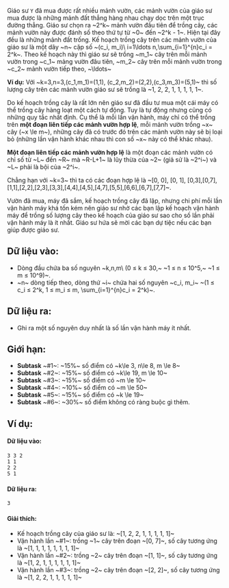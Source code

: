 Giáo sư `Y` đã mua được rất nhiều mảnh vườn, các mảnh vườn của giáo sư mua được là những mảnh đất thẳng hàng nhau chạy dọc trên một trục đường thẳng. Giáo sư chọn ra ~2^k~ mảnh vườn đầu tiên để trồng cây, các mảnh vườn này được đánh số theo thứ tự từ ~0~ đến ~2^k - 1~. Hiện tại đây đều là những mảnh đất trống. Kế hoạch trồng cây trên các mảnh vườn của giáo sư là một dãy ~n~ cặp số ~(c_i, m_i)\ i=1\ldots n,\sum_{i=1}^{n}c_i = 2^k~. Theo kế hoạch này thì giáo sư sẽ trồng ~m_1~ cây trên mỗi mảnh vườn trong ~c_1~ mảng vườn đâu tiên, ~m_2~ cây trên mỗi mảnh vườn trong ~c_2~ mảnh vườn tiếp theo, ~\ldots~

**Ví dụ:** Với ~k=3,n=3,(c_1,m_1)=(1,1), (c_2,m_2)=(2,2),(c_3,m_3)=(5,1)~ thì số lượng cây trên các mảnh vườn giáo sư sẽ trồng là ~1, 2, 2, 1, 1, 1, 1, 1~.

Do kế hoạch trồng cây là rất lớn nên giáo sư đã đầu tư mua một cái máy có thể trồng cây hàng loạt một cách tự động. Tuy là tự động nhưng cũng có những quy tắc nhất định. Cụ thể là mỗi lần vận hành, máy chỉ có thể trồng trên **một đoạn liên tiếp các mảnh vườn hợp lệ**, mỗi mảnh vườn trồng ~x~ cây (~x \le m~), những cây đã có trước đó trên các mảnh vườn này sẽ bị loại bỏ (những lần vận hành khác nhau thì con số ~x~ này có thể khác nhau).

**Một đoạn liên tiếp các mảnh vườn hợp lệ** là một đoạn các mảnh vườn có chỉ số từ ~L~ đến ~R~ mà ~R-L+1~ là lũy thừa của ~2~ (giả sử là ~2^i~) và ~L~ phải là bội của ~2^i~.

Chẳng hạn với ~k=3~ thì ta có các đoạn hợp lệ là ~[0, 0], [0, 1], [0,3],[0,7],[1,1],[2,2],[2,3],[3,3],[4,4],[4,5],[4,7],[5,5],[6,6],[6,7],[7,7]~.

Vườn đã mua, máy đã sắm, kế hoạch trồng cây đã lập, nhưng chi phí mỗi lần vận hành máy khá tốn kém nên giáo sư nhờ các bạn lập kế hoạch vận hành máy để trồng số lượng cây theo kế hoạch của giáo sư sao cho số lần phải vận hành máy là ít nhất. Giáo sư hứa sẽ mời các bạn dự tiệc nếu các bạn giúp được giáo sư.

## Dữ liệu vào:
- Dòng đầu chứa ba số nguyên ~k,n,m\ (0 ≤ k ≤ 30,~ ~1 ≤ n ≤ 10^5,~ ~1 ≤ m ≤ 10^9)~.
- ~n~ dòng tiếp theo, dòng thứ ~i~ chứa hai số nguyên ~c_i, m_i~ ~(1 ≤ c_i ≤ 2^k, 1 ≤ m_i ≤ m, \sum_{i=1}^{n}c_i = 2^k)~.

## Dữ liệu ra:
- Ghi ra một số nguyên duy nhất là số lần vận hành máy ít nhất.

## Giới hạn:
- **Subtask** ~\#1~: ~15\%~ số điểm có ~k\le 3, n\le 8, m \le 8~
- **Subtask** ~\#2~: ~15\%~ số điểm có ~k\le 19, m \le 10~
- **Subtask** ~\#3~: ~15\%~ số điểm có ~m \le 10~
- **Subtask** ~\#4~: ~10\%~ số điểm có ~m \le 50~
- **Subtask** ~\#5~: ~15\%~ số điểm có ~k \le 19~
- **Subtask** ~\#6~: ~30\%~ số điểm không có ràng buộc gì thêm.

## Ví dụ:
#### Dữ liệu vào:
```
3 3 2
1 1
2 2
5 1
```

#### Dữ liệu ra:
```
3
```

#### Giải thích:
- Kế hoạch trồng cây của giáo sư là: ~[1, 2, 2, 1, 1, 1, 1, 1]~  
- Vận hành lần ~\#1~: trồng ~1~ cây trên đoạn ~[0, 7]~, số cây tương ứng là ~[1, 1, 1, 1, 1, 1, 1, 1]~
- Vận hành lần ~\#2~: trồng ~2~ cây trên đoạn ~[1, 1]~, số cây tương ứng là ~[1, 2, 1, 1, 1, 1, 1, 1]~
- Vận hành lần ~\#3~: trồng ~2~ cây trên đoạn ~[2, 2]~, số cây tương ứng là ~[1, 2, 2, 1, 1, 1, 1, 1]~